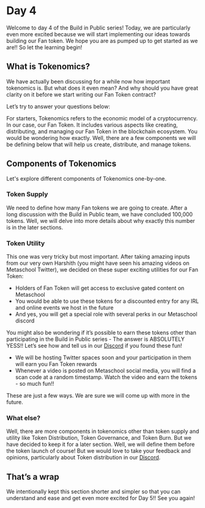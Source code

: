 # Day 4

Welcome to day 4 of the Build in Public series! Today, we are particularly even more excited because we will start implementing our ideas towards building our Fan token. We hope you are as pumped up to get started as we are!! So let the learning begin! 

## What is Tokenomics?

We have actually been discussing for a while now how important tokenomics is. But what does it even mean? And why should you have great clarity on it before we start writing our Fan Token contract? 

Let’s try to answer your questions below: 

For starters, Tokenomics refers to the economic model of a cryptocurrency. In our case, our Fan Token. It includes various aspects like creating, distributing, and managing our Fan Token in the blockchain ecosystem. You would be wondering how exactly. Well, there are a few components we will be defining below that will help us create, distribute, and manage tokens.

## Components of Tokenomics
Let's explore different components of Tokenomics one-by-one.

### Token Supply

We need to define how many Fan tokens we are going to create. After a long discussion with the Build in Public team, we have concluded 100,000 tokens. Well, we will delve into more details about why exactly this number is in the later sections. 

### Token Utility

This one was very tricky but most important. After taking amazing inputs from our very own Harshith (you might have seen his amazing videos on Metaschool Twitter), we decided on these super exciting utilities for our Fan Token: 

- Holders of Fan Token will get access to exclusive gated content on Metaschool
- You would be able to use these tokens for a discounted entry for any IRL and online events we host in the future
- And yes, you will get a special role with several perks in our Metaschool discord

You might also be wondering if it’s possible to earn these tokens other than participating in the Build in Public series - The answer is ABSOLUTELY YESS!! Let’s see how and tell us in our [Discord](https://discord.gg/8rUv6cG8nu) if you found these fun! 

- We will be hosting Twitter spaces soon and your participation in them will earn you Fan Token rewards
- Whenever a video is posted on Metaschool social media, you will find a scan code at a random timestamp. Watch the video and earn the tokens - so much fun!!

These are just a few ways. We are sure we will come up with more in the future. 

### What else?

Well, there are more components in tokenomics other than token supply and utility like Token Distribution, Token Governance, and Token Burn. But we have decided to keep it for a later section. Well, we will define them before the token launch of course! But we would love to take your feedback and opinions, particularly about Token distribution in our [Discord](https://discord.gg/8rUv6cG8nu). 

## That’s a wrap

We intentionally kept this section shorter and simpler so that you can understand and ease and get even more excited for Day 5!! See you again!